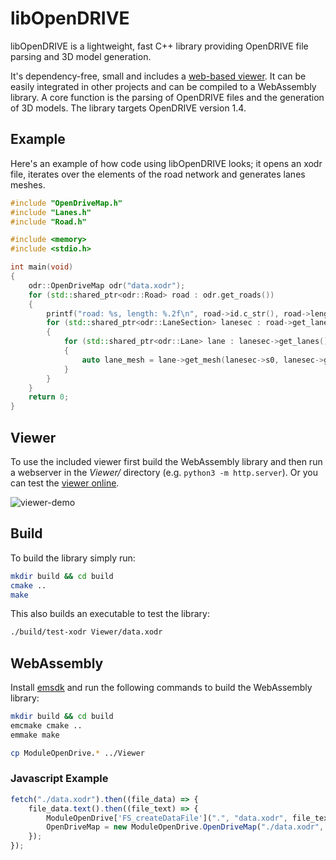 # libOpenDRIVE
libOpenDRIVE is a lightweight, fast C++ library providing OpenDRIVE file parsing and 3D model generation. 

It's dependency-free, small and includes a [web-based viewer](https://sebastian-pagel.net/odrviewer/). It can be easily integrated in other projects and can be compiled to a WebAssembly library. A core function is the parsing of OpenDRIVE files and the generation of 3D models. The library targets OpenDRIVE version 1.4.


## Example
Here's an example of how code using libOpenDRIVE looks; it opens an xodr file, iterates over the elements of the road network and generates lanes meshes.

```c++
#include "OpenDriveMap.h"
#include "Lanes.h"
#include "Road.h"

#include <memory>
#include <stdio.h>

int main(void)
{
    odr::OpenDriveMap odr("data.xodr");
    for (std::shared_ptr<odr::Road> road : odr.get_roads())
    {
        printf("road: %s, length: %.2f\n", road->id.c_str(), road->length);
        for (std::shared_ptr<odr::LaneSection> lanesec : road->get_lanesections())
        {
            for (std::shared_ptr<odr::Lane> lane : lanesec->get_lanes())
            {
                auto lane_mesh = lane->get_mesh(lanesec->s0, lanesec->get_end(), 0.1);
            }
        }
    }
    return 0;
}
```


## Viewer
To use the included viewer first build the WebAssembly library and then run a webserver in the _Viewer/_ directory (e.g. `python3 -m http.server`). Or you can test the [viewer online](https://sebastian-pagel.net/odrviewer/).

![viewer-demo](https://user-images.githubusercontent.com/42587026/129762731-3c89900b-979e-436a-9a55-4c8745baa945.png)


## Build
To build the library simply run:
```bash
mkdir build && cd build
cmake ..
make
```

This also builds an executable to test the library:
```bash
./build/test-xodr Viewer/data.xodr
```


## WebAssembly
Install [emsdk](https://github.com/emscripten-core/emsdk) and run the following commands to build the WebAssembly library:

```bash
mkdir build && cd build
emcmake cmake ..
emmake make

cp ModuleOpenDrive.* ../Viewer
```

### Javascript Example

```js
fetch("./data.xodr").then((file_data) => {
    file_data.text().then((file_text) => {
        ModuleOpenDrive['FS_createDataFile'](".", "data.xodr", file_text, true, true);
        OpenDriveMap = new ModuleOpenDrive.OpenDriveMap("./data.xodr", true, true, true, true);
    });
});
```
